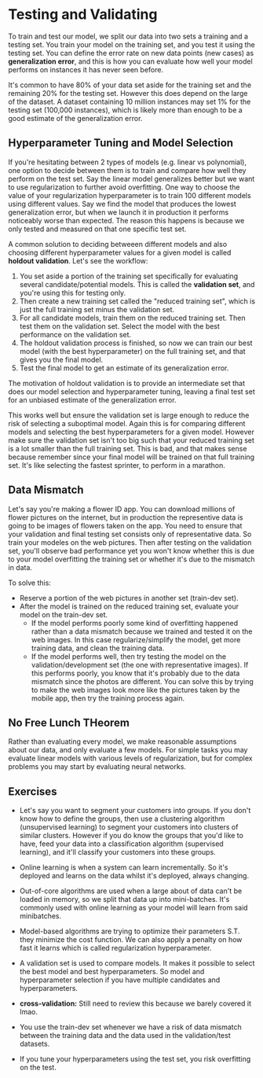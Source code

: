 # Testing and Validating
To train and test our model, we split our data into two sets a training and a testing set. You train your model on the training set, and you test it using the testing set. You can define the error rate on new data points (new cases) as **generalization error**, and this is how you can evaluate how well your model performs on instances it has never seen before.

It's common to have 80% of your data set aside for the training set and the remaining 20% for the testing set. However this does depend on the large of the dataset. A dataset containing 10 million instances may set 1% for the testing set (100,000 instances), which is likely more than enough to be a good estimate of the generalization error.

## Hyperparameter Tuning and Model Selection

If you're hesitating between 2 types of models (e.g. linear vs polynomial), one option to decide between them is to train and compare how well they perform on the test set. Say the linear model generalizes better but we want to use regularization to further avoid overfitting. One way to choose the value of your regularization hyperparameter is to train 100 different models using different values. Say we find the model that produces the lowest generalization error, but when we launch it in production it performs noticeably worse than expected. The reason this happens is because we only tested and measured on that one specific test set.

A common solution to deciding betweeen different models and also choosing different hyperparameter values for a given model is called **holdout validation**. Let's see the workflow:
1. You set aside a portion of the training set specifically for evaluating several candidate/potential models. This is called the **validation set**, and you're using this for testing only.
2. Then create a new training set called the "reduced training set", which is just the full training set minus the validation set.
3. For all candidate models, train them on the reduced training set. Then test them on the validation set. Select the model with the best performance on the validation set.
4. The holdout validation process is finished, so now we can train our best model (with the best hyperparameter) on the full training set, and that gives you the final model.
5. Test the final model to get an estimate of its generalization error.

The motivation of holdout validation is to provide an intermediate set that does our model selection and hyperparameter tuning, leaving a final test set for an unbiased estimate of the generalization error.

This works well but ensure the validation set is large enough to reduce the risk of selecting a suboptimal model. Again this is for comparing different models and selecting the best hyperparameters for a given model. However make sure the validation set isn't too big such that your reduced training set is a lot smaller than the full training set. This is bad, and that makes sense because remember since your final model will be trained on that full training set. It's like selecting the fastest sprinter, to perform in a marathon. 

## Data Mismatch

Let's say you're making a flower ID app. You can download millions of flower pictures on the internet, but in production the representive data is going to be images of flowers taken on the app. You need to ensure that your validation and final testing set consists only of representative data. So train your modeles on the web pictures. Then after testing on the validation set, you'll observe bad performance yet you won't know whether this is due to your model overfitting the training set or whether it's due to the mismatch in data.

To solve this:
- Reserve a portion of the web pictures in another set (train-dev set). 
- After the model is trained on the reduced training set, evaluate your model on the train-dev set. 
  - If the model performs poorly some kind of overfitting happened rather than a data mismatch because we trained and tested it on the web images. In this case regularize/simplify the model, get more training data, and clean the training data.
  - If the model performs well, then try testing the model on the validation/development set (the one with representative images). If this performs poorly, you know that it's probably due to the data mismatch since the photos are different. You can solve this by trying to make the web images look more like the pictures taken by the mobile app, then try the training process again.

## No Free Lunch THeorem
Rather than evaluating every model, we make reasonable assumptions about our data, and only evaluate a few models. For simple tasks you may evaluate linear models with various levels of regularization, but for complex problems you may start by evaluating neural networks.

## Exercises

- Let's say you want to segment your customers into groups. If you don't know how to define the groups, then use a clustering algorithm (unsupervised learning) to segment your customers into clusters of similar clusters. However if you do know the groups that you'd like to have, feed your data into a classification algorithm (supervised learning), and it'll classify your customers into these groups.
- Online learning is when a system can learn incrementally. So it's deployed and learns on the data whilst it's deployed, always changing. 
- Out-of-core algorithms are used when a large about of data can't be loaded in memory, so we split that data up into mini-batches. It's commonly used with online learning as your model will learn from said minibatches.
- Model-based algorithms are trying to optimize their parameters S.T. they minimize the cost function. We can also apply a penalty on how fast it learns which is called regularization hyperparameter.
- A validation set is used to compare models. It makes it possible to select the best model and best hyperparameters. So model and hyperparameter selection if you have multiple candidates and hyperparameters.
- **cross-validation:** Still need to review this because we barely covered it lmao.

- You use the train-dev set whenever we have a risk of data mismatch between the training data and the data used in the validation/test datasets. 
- If you tune your hyperparameters using the test set, you risk overfitting on the test.


